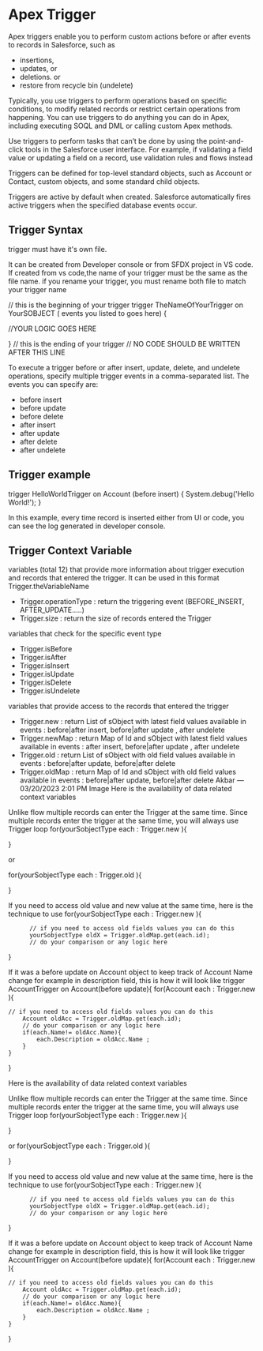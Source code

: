# Apex Trigger
Apex triggers enable you to perform custom actions before or after events to records in Salesforce, such as 
- insertions, 
- updates, or 
- deletions. or
- restore from recycle bin (undelete)

Typically, you use triggers to perform operations based on specific conditions, to modify related records or restrict certain operations from happening. You can use triggers to do anything you can do in Apex, including executing SOQL and DML or calling custom Apex methods.

Use triggers to perform tasks that can’t be done by using the point-and-click tools in the Salesforce user interface. For example, if validating a field value or updating a field on a record, use validation rules and flows instead

Triggers can be defined for top-level standard objects, such as Account or Contact, custom objects, and some standard child objects. 

Triggers are active by default when created. Salesforce automatically fires active triggers when the specified database events occur.
 
## Trigger Syntax

trigger must have it's own file. 

It can be created from Developer console or from SFDX project in VS code.
If created from vs code,the name of your trigger must be the same as the file name. if you rename your trigger, you must rename both file to match your trigger name

 // this is the beginning of your trigger
 trigger TheNameOfYourTrigger on YourSOBJECT ( events you listed to goes here) {
   
   //YOUR LOGIC GOES HERE 

 }
 // this is the ending of your trigger 
 // NO CODE SHOULD BE WRITTEN AFTER THIS LINE 

 

To execute a trigger before or after insert, update, delete, and undelete operations, specify multiple trigger events in a comma-separated list. The events you can specify are:
- before insert
- before update
- before delete
- after insert
- after update
- after delete
- after undelete


## Trigger example 
trigger HelloWorldTrigger on Account (before insert) {
    System.debug('Hello World!');
}

In this example, every time record is inserted either from UI or code, you can see the log generated in developer console. 

## Trigger Context Variable

variables (total 12) that provide more information about trigger execution and records that entered the trigger. 
It can be used in this format Trigger.theVariableName

- Trigger.operationType :
return the triggering event (BEFORE_INSERT, AFTER_UPDATE.....)
- Trigger.size :
return the size of records entered the Trigger

variables that check for the specific event type 

- Trigger.isBefore
- Trigger.isAfter
- Trigger.isInsert
- Trigger.isUpdate
- Trigger.isDelete
- Trigger.isUndelete 

variables that provide access to the records that entered the trigger 
- Trigger.new :
    return List of sObject with latest field values 
    available in events : before|after insert, before|after update , after undelete
- Trigger.newMap :
    return Map of Id and sObject with latest field values 
    available in events : after insert, before|after update , after undelete
- Trigger.old : 
    return List of sObject with old field values
    available in events :  before|after update, before|after delete
- Trigger.oldMap : 
    return Map of Id and sObject with old field values 
    available in events :  before|after update, before|after delete 
Akbar — 03/20/2023 2:01 PM
Image
Here is the availability of data related context variables 


Unlike flow multiple records can enter the Trigger at the same time.
Since multiple records enter the trigger at the same time, you will always use Trigger loop
for(yourSobjectType each : Trigger.new ){

}

or

   for(yourSobjectType each : Trigger.old ){

   } 


If you need to access old value and new value at the same time, here is the technique to use
   for(yourSobjectType each : Trigger.new ){

          // if you need to access old fields values you can do this
          yourSobjectType oldX = Trigger.oldMap.get(each.id); 
          // do your comparison or any logic here 
   } 

If it was a before update on Account object to keep track of Account Name change for example in description field, this is how it will look like
trigger AccountTrigger on Account(before update){
    for(Account each : Trigger.new ){

    // if you need to access old fields values you can do this
        Account oldAcc = Trigger.oldMap.get(each.id); 
        // do your comparison or any logic here
        if(each.Name!= oldAcc.Name){
            each.Description = oldAcc.Name ; 
        } 
    } 
}
 
Here is the availability of data related context variables 


Unlike flow multiple records can enter the Trigger at the same time.
Since multiple records enter the trigger at the same time, you will always use Trigger loop
   for(yourSobjectType each : Trigger.new ){

   }

or
   for(yourSobjectType each : Trigger.old ){

   } 

If you need to access old value and new value at the same time, here is the technique to use
   for(yourSobjectType each : Trigger.new ){

          // if you need to access old fields values you can do this
          yourSobjectType oldX = Trigger.oldMap.get(each.id); 
          // do your comparison or any logic here 
   } 

If it was a before update on Account object to keep track of Account Name change for example in description field, this is how it will look like
trigger AccountTrigger on Account(before update){
    for(Account each : Trigger.new ){

    // if you need to access old fields values you can do this
        Account oldAcc = Trigger.oldMap.get(each.id); 
        // do your comparison or any logic here
        if(each.Name!= oldAcc.Name){
            each.Description = oldAcc.Name ; 
        } 
    } 
}